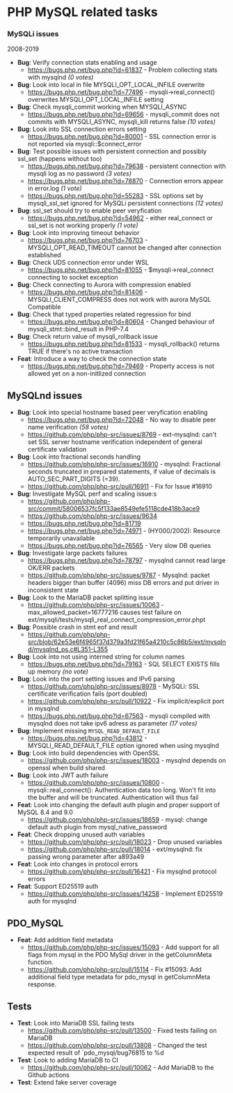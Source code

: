 # PHP MySQL related tasks

### MySQLi issues

2008-2019

- **Bug**: Verify connection stats enabling and usage
  - https://bugs.php.net/bug.php?id=61837 - Problem collecting stats with mysqlnd _(0 votes)_
- **Bug**: Look into local in file MYSQLI_OPT_LOCAL_INFILE overwrite
  - https://bugs.php.net/bug.php?id=77496 - mysqli->real_connect() overwrites MYSQLI_OPT_LOCAL_INFILE setting
- **Bug**: Check mysqli_commit working when MYSQLI_ASYNC
  - https://bugs.php.net/bug.php?id=69656 - mysqli_commit does not commits with MYSQLI_ASYNC, mysqli_kill returns false _(10 votes)_
- **Bug**: Look into SSL connection errors setting
  - https://bugs.php.net/bug.php?id=80001 - SSL connection error is not reported via mysqli::$connect_error
- **Bug**: Test possible issues with persistent connection and possibly ssl_set (happens without too)
  - https://bugs.php.net/bug.php?id=79638 - persistent connection with mysqli log as no password _(3 votes)_
  - https://bugs.php.net/bug.php?id=78870 - Connection errors appear in error.log _(1 vote)_
  - https://bugs.php.net/bug.php?id=55283 - SSL options set by mysqli_ssl_set ignored for MySQLi persistent connections _(12 votes)_
- **Bug**: ssl_set should try to enable peer veryfication
  - https://bugs.php.net/bug.php?id=54962 - either real_connect or ssl_set is not working properly _(1 vote)_
- **Bug**: Look into improving timeout behavior
  - https://bugs.php.net/bug.php?id=76703 - MYSQLI_OPT_READ_TIMEOUT cannot be changed after connection established
- **Bug**: Check UDS connection error under WSL
  - https://bugs.php.net/bug.php?id=81055 - $mysqli->real_connect connecting to socket exception
- **Bug**: Check connecting to Aurora with compression enabled
  - https://bugs.php.net/bug.php?id=81406 - MYSQLI_CLIENT_COMPRESS does not work with aurora MySQL Compatible
- **Bug**: Check that typed properties related regression for bind
  - https://bugs.php.net/bug.php?id=80604 - Changed behaviour of mysqli_stmt::bind_result in PHP-7.4
- **Bug**: Check return value of mysqli_rollback issue
  - https://bugs.php.net/bug.php?id=81533 - mysqli_rollback() returns TRUE if there's no active transaction
- **Feat**: Introduce a way to check the connection state
  - https://bugs.php.net/bug.php?id=79469 - Property access is not allowed yet on a non-initlized connection

## MySQLnd issues

- **Bug**: Look into special hostname based peer veryfication enabling
  - https://bugs.php.net/bug.php?id=72048 - No way to disable peer name verification _(58 votes)_
  - https://github.com/php/php-src/issues/8769 - ext-mysqlnd: can't set SSL server hostname verification independent of general certificate validation
- **Bug**: Look into fractional seconds handling
  - https://github.com/php/php-src/issues/16910 - mysqlnd: Fractional seconds truncated in prepared statements, if value of decimals is AUTO_SEC_PART_DIGITS (=39).
  - https://github.com/php/php-src/pull/16911 - Fix for Issue #16910
- **Bug**: Investigate MySQL perf and scaling issue:s 
  - https://github.com/php/php-src/commit/58006537fc5f133ae8549efe5118cde418b3ace9
  - https://github.com/php/php-src/issues/9634
  - https://bugs.php.net/bug.php?id=81719
  - https://bugs.php.net/bug.php?id=74971 - (HY000/2002): Resource temporarily unavailable
  - https://bugs.php.net/bug.php?id=76565 - Very slow DB queries
- **Bug**: Investigate large packets failures
  - https://bugs.php.net/bug.php?id=78797 - mysqlnd cannot read large OK/ERR packets
  - https://github.com/php/php-src/issues/9787 - Mysqlnd: packet headers bigger than buffer (4096) miss DB errors and put driver in inconsistent state
- **Bug**: Look to the MariaDB packet splitting issue
  - https://github.com/php/php-src/issues/10063 - max_allowed_packet=16777216 causes test failure on ext/mysqli/tests/mysqli_real_connect_compression_error.phpt
- **Bug**: Possible crash in stmt eof and result
  - https://github.com/php/php-src/blob/62e53e6f4965f37d379a3fd21f65a4210c5c86b5/ext/mysqlnd/mysqlnd_ps.c#L351-L355
- **Bug**: Look into not using interned string for column names
  - https://bugs.php.net/bug.php?id=79163 - SQL SELECT EXISTS fills up memory _(no vote)_
- **Bug**: Look into the port setting issues and IPv6 parsing
  - https://github.com/php/php-src/issues/8978 - MySQLi: SSL certificate verification fails (port doubled) 
  - https://github.com/php/php-src/pull/10922 - Fix implicit/explicit port in mysqlnd
  - https://bugs.php.net/bug.php?id=67563 - mysqli compiled with mysqlnd does not take ipv6 adress as parameter _(17 votes)_
- **Bug**: Implement missing `MYSQL_READ_DEFAULT_FILE`
  - https://bugs.php.net/bug.php?id=43812 - MYSQLI_READ_DEFAULT_FILE option ignored when using mysqlnd
- **Bug**: Look into build dependencies with OpenSSL
  - https://github.com/php/php-src/issues/18003 - mysqlnd depends on openssl when build shared
- **Bug**: Look into JWT auth failure
  - https://github.com/php/php-src/issues/10800 - mysqli::real_connect(): Authentication data too long. Won't fit into the buffer and will be truncated. Authentication will thus fail
- **Feat**: Look into changing the default auth plugin and proper support of MySQL 8.4 and 9.0
  - https://github.com/php/php-src/issues/18659 - mysql: change default auth plugin from mysql_native_password 
- **Feat**: Check dropping unused auth variables
  - https://github.com/php/php-src/pull/18023 - Drop unused variables
  - https://github.com/php/php-src/pull/18014 - ext/mysqlnd: fix passing wrong parameter after a893a49
- **Feat**: Look into changes in protocol errors
  - https://github.com/php/php-src/pull/16421 - Fix mysqlnd protocol errors
- **Feat**: Support ED25519 auth
  - https://github.com/php/php-src/issues/14258 - Implement ED25519 auth for mysqlnd

## PDO_MySQL

- **Feat**: Add addition field metadata
  - https://github.com/php/php-src/issues/15093 - Add support for all flags from mysql in the PDO MySql driver in the getColumnMeta function.
  - https://github.com/php/php-src/pull/15114 - Fix #15093: Add additional field type metadata for pdo_mysql in getColumnMeta response.

## Tests

- **Test**: Look into MariaDB SSL failing tests
  - https://github.com/php/php-src/pull/13500 - Fixed tests failing on MariaDB
  - https://github.com/php/php-src/pull/13808 - Changed the test expected result of `pdo_mysql/bug76815 to %d
- **Test**: Look to adding MariaDB to CI
  - https://github.com/php/php-src/pull/10062 - Add MariaDB to the Github actions
- **Test**: Extend fake server coverage

